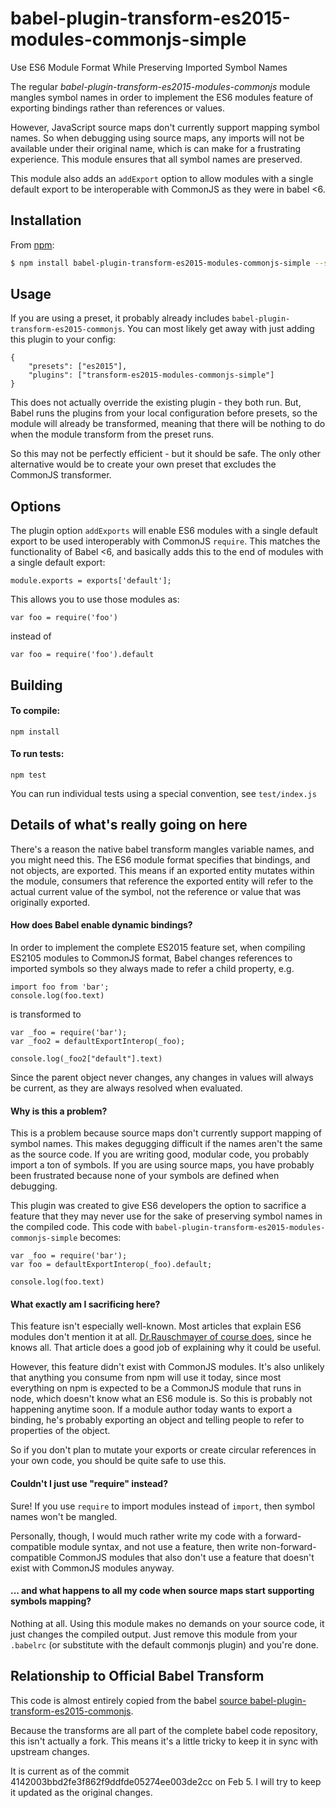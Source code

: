 # babel-plugin-transform-es2015-modules-commonjs-simple

Use ES6 Module Format While Preserving Imported Symbol Names

The regular *babel-plugin-transform-es2015-modules-commonjs* module mangles symbol names in order to implement the ES6 modules feature of exporting bindings rather than references or values.

However, JavaScript source maps don't currently support mapping symbol names. So when debugging using source maps, any imports will not be available under their original name, which is can make for a frustrating experience. This module ensures that all symbol names are preserved. 

This module also adds an `addExport` option to allow modules with a single default export to be interoperable with CommonJS as they were in babel <6.

## Installation

From [npm](https://www.npmjs.com/package/babel-plugin-transform-es2015-modules-commonjs-simple):

```sh
$ npm install babel-plugin-transform-es2015-modules-commonjs-simple --save-dev
```

## Usage

If you are using a preset, it probably already includes `babel-plugin-transform-es2015-commonjs`. You can most likely get away with just adding this plugin to your config:

    {
        "presets": ["es2015"],
        "plugins": ["transform-es2015-modules-commonjs-simple"]
    }

This does not actually override the existing plugin - they both run. But, Babel runs the plugins from your local configuration before presets, so the module will already be transformed, meaning that there will be nothing to do when the module transform from the preset runs.

So this may not be perfectly efficient - but it should be safe. The only other alternative would be to create your own preset that excludes the CommonJS transformer.

## Options

The plugin option `addExports` will enable ES6 modules with a single default export to be used interoperably with CommonJS `require`. This matches the functionality of Babel <6, and basically adds this to the end of modules with a single default export:

    module.exports = exports['default'];

This allows you to use those modules as:

    var foo = require('foo')

instead of

    var foo = require('foo').default


## Building

#### To compile:

    npm install

#### To run tests:

    npm test

You can run individual tests using a special convention, see `test/index.js`

## Details of what's really going on here

There's a reason the native babel transform mangles variable names, and you might need this. The ES6 module format specifies that bindings, and not objects, are exported. This means if an exported entity mutates within the module, consumers that reference the exported entity will refer to the actual current value of the symbol, not the reference or value that was originally exported.

#### How does Babel enable dynamic bindings?

In order to implement the complete ES2015 feature set, when compiling ES2105 modules to CommonJS format, Babel changes references to imported symbols so they always made to refer a child property, e.g.

    import foo from 'bar';
    console.log(foo.text)

is transformed to  

    var _foo = require('bar');
    var _foo2 = defaultExportInterop(_foo);

    console.log(_foo2["default"].text)

Since the parent object never changes, any changes in values will always be current, as they are always resolved when evaluated.

#### Why is this a problem?

This is a problem because source maps don't currently support mapping of symbol names. This makes degugging difficult if the names aren't the same as the source code. If you are writing good, modular code, you probably import a ton of symbols. If you are using source maps, you have probably been frustrated because none of your symbols are defined when debugging.

This plugin was created to give ES6 developers the option to sacrifice a feature that they may never use for the sake of preserving symbol names in the compiled code. This code with `babel-plugin-transform-es2015-modules-commonjs-simple` becomes:

    var _foo = require('bar');
    var foo = defaultExportInterop(_foo).default;

    console.log(foo.text)

#### What exactly am I sacrificing here?

This feature isn't especially well-known. Most articles that explain ES6 modules don't mention it at all. [Dr.Rauschmayer of course does](http://www.2ality.com/2015/07/es6-module-exports.html), since he knows all. That article does a good job of explaining why it could be useful.

However, this feature didn't exist with CommonJS modules. It's also unlikely that anything you consume from npm will use it today, since most everything on npm is expected to be a CommonJS module that runs in node, which doesn't know what an ES6 module is. So this is probably not happening anytime soon. If a module author today wants to export a binding, he's probably exporting an object and telling people to refer to properties of the object.

So if you don't plan to mutate your exports or create circular references in your own code, you should be quite safe to use this.

#### Couldn't I just use "require" instead?

Sure! If you use `require` to import modules instead of `import`, then symbol names won't be mangled. 

Personally, though, I would much rather write my code with a forward-compatible module syntax, and not use a feature, then write non-forward-compatible CommonJS modules that also don't use a feature that doesn't exist with CommonJS modules anyway.

#### ... and what happens to all my code when source maps start supporting symbols mapping?

Nothing at all. Using this module makes no demands on your source code, it just changes the compiled output. Just remove this module from your `.babelrc` (or substitute with the default commonjs plugin) and you're done.

## Relationship to Official Babel Transform

This code is almost entirely copied from the babel [source babel-plugin-transform-es2015-commonjs](https://github.com/babel/babel/tree/master/packages/babel-plugin-transform-es2015-modules-commonjs).

Because the transforms are all part of the complete babel code repository, this isn't actually a fork. This means it's a little tricky to keep it in sync with upstream changes.

It is current as of the commit 4142003bbd2fe3f862f9ddfde05274ee003de2cc on Feb 5. I will try to keep it updated as the original changes.

